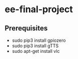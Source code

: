 # ee-final-project

## Prerequisites
* sudo pip3 install gpiozero
* sudo pip3 install gTTS
* sudo apt-get install vlc

